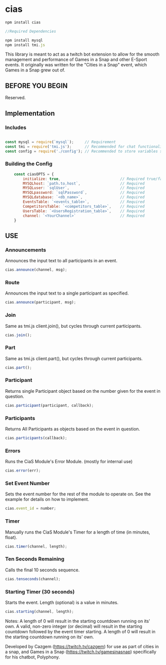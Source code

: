 # cias

```javascript
npm install cias

//Required Dependencies

npm install mysql
npm install tmi.js
```

This library is meant to act as a twitch bot extension to allow for the smooth management and performance of Games in a Snap and other E-Sport events. It originally was written for the "Cities in a Snap" event, which Games in a Snap grew out of.

## BEFORE YOU BEGIN
Reserved.

## Implementation

### Includes
```javascript

const mysql = require(`mysql`);     // Requirement
const tmi = require('tmi.js');      // Recommended for chat functionality, though not strictly necessary to function.
const config = require('./config'); // Recommended to store variables safely
```

### Building the Config
```javascript
    const ciasOPTS = {
        initialize: true,                           // Required true/false to initialize DB and Table automatically using the parameters given. Recommended for first use.
        MYSQLhost: `path.to.host`,                  // Required
        MYSQLuser: `sqlUser`,                       // Required
        MYSQLpassword: `sqlPassword`,               // Required
        MYSQLdatabase: `<db_name>`,                 // Required
        EventsTable: `<events_table>`,              // Required
        CompetitorsTable: `<competitors_table>`,    // Required
        UsersTable: `<UsersRegistration_table>`,    // Required
        channel: `<YourChannel>`                    // Required
    }
```

## USE

### Announcements
Announces the input text to all participants in an event.

```javascript
cias.announce(channel, msg);
```

### Route
Announces the input text to a single participant as specified.

```javascript
cias.announce(participant, msg);
```

### Join
Same as tmi.js client.join(), but cycles through current participants.

```javascript
cias.join();
```

### Part
Same as tmi.js client.part(), but cycles through current participants.

```javascript
cias.part();
```

### Participant
Returns single Participant object based on the number given for the event in question.

```javascript
cias.participant(participant, callback);
```

### Participants
Returns All Participants as objects based on the event in question.

```javascript
cias.participants(callback);
```

### Errors
Runs the CiaS Module's Error Module. (mostly for internal use)

```javascript
cias.error(err);
```

### Set Event Number
Sets the event number for the rest of the module to operate on. See the example for details on how to implement.

```javascript
cias.event_id = number;
```

### Timer
Manually runs the CiaS Module's Timer for a length of time (in minutes, float).

```javascript
cias.timer(channel, length);
```

### Ten Seconds Remaining
Calls the final 10 seconds sequence.

```javascript
cias.tenseconds(channel);
```

### Starting Timer (30 seconds)
Starts the event. Length (optional) is a value in minutes.

```javascript
cias.starting(channel, length);
```
Notes:
A length of 0 will result in the starting countdown running on its' own.
A valid, non-zero integer (or decimal) will result in the starting countdown followed by the event timer starting.
A length of 0 will result in the starting countdown running on its' own.


Developed by Cazgem (https://twitch.tv/cazgem) for use as part of cities in a snap, and Games in a Snap (https://twitch.tv/gamesinasnap) specifically for his chatbot, Polyphony.